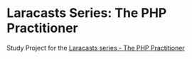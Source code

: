 # Laracasts Series: The PHP Practitioner
Study Project for the [Laracasts series - The PHP Practitioner](https://laracasts.com/series/php-for-beginners)
